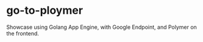 # go-to-ploymer
Showcase using Golang App Engine, with Google Endpoint, and Polymer on the frontend.
